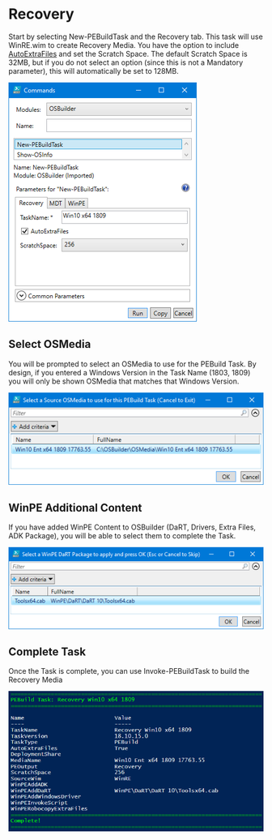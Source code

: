 # Recovery

Start by selecting New-PEBuildTask and the Recovery tab.  This task will use WinRE.wim to create Recovery Media.  You have the option to include [AutoExtraFiles](../auto-extrafiles.md) and set the Scratch Space.  The default Scratch Space is 32MB, but if you do not select an option \(since this is not a Mandatory parameter\), this will automatically be set to 128MB.

![](../../../.gitbook/assets/2018-10-15_23-52-31.png)

## Select OSMedia

You will be prompted to select an OSMedia to use for the PEBuild Task.  By design, if you entered a Windows Version in the Task Name \(1803, 1809\) you will only be shown OSMedia that matches that Windows Version.

![](../../../.gitbook/assets/2018-10-15_23-53-59.png)

## WinPE Additional Content

If you have added WinPE Content to OSBuilder \(DaRT, Drivers, Extra Files, ADK Package\), you will be able to select them to complete the Task.

![](../../../.gitbook/assets/2018-10-15_23-54-30.png)

## Complete Task

Once the Task is complete, you can use Invoke-PEBuildTask to build the Recovery Media

![](../../../.gitbook/assets/2018-10-15_23-58-03.png)



